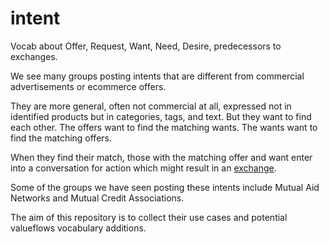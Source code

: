 # intent
Vocab about Offer, Request, Want, Need, Desire, predecessors to exchanges.

We see many groups posting intents that are different from commercial advertisements or ecommerce offers.

They are more general, often not commercial at all, expressed not in identified products but in categories, tags, and text.  But they want to find each other. The offers want to find the matching wants. The wants want to find the matching offers.

When they find their match, those with the matching offer and want enter into a conversation for action which might result in an [exchange](https://github.com/openvocab/exchange).

Some of the groups we have seen posting these intents include Mutual Aid Networks and Mutual Credit Associations.

The aim of this repository is to collect their use cases and potential valueflows vocabulary additions.
